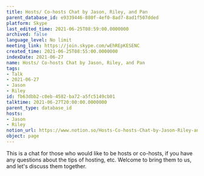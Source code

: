 ```yaml
---
title: Hosts/ Co-hosts Chat by Jason, Riley, and Pan
parent_database_id: e9339446-880f-4ef0-8ad7-8ad1f507dded
platform: Skype
last_edited_time: 2021-06-25T08:59:00.0000000
archived: false
language_level: No limit
meeting_link: https://join.skype.com/wEhREpKESENC
created_time: 2021-06-25T08:55:00.0000000
indexDate: 2021-06-27
name: Hosts/ Co-hosts Chat by Jason, Riley, and Pan
tags:
- Talk
- 2021-06-27
- Jason
- Riley
id: fb63dbb2-c0eb-4582-ba72-a5fc5149cb01
talktime: 2021-06-27T20:00:00.0000000
parent_type: database_id
hosts:
- Jason
- Riley
notion_url: https://www.notion.so/Hosts-Co-hosts-Chat-by-Jason-Riley-and-Pan-fb63dbb2c0eb4582ba72a5fc5149cb01
object: page
---
```


This is a chat for those who would like to be hosts or co-hosts, if you have any questions about the tips of hosting, etc. Welcome to bring them to us, and let's discuss them together.


